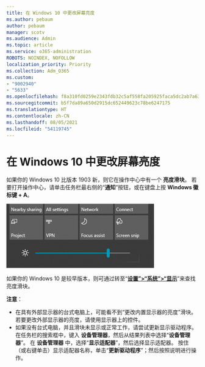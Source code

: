 ```yaml
---
title: 在 Windows 10 中更改屏幕亮度
ms.author: pebaum
author: pebaum
manager: scotv
ms.audience: Admin
ms.topic: article
ms.service: o365-administration
ROBOTS: NOINDEX, NOFOLLOW
localization_priority: Priority
ms.collection: Adm_O365
ms.custom:
- "9002940"
- "5633"
ms.openlocfilehash: f8a310fd0259e2343fdb32c5af558fa205925faca5dc2ab7a637e0de1a5fbd20
ms.sourcegitcommit: b5f7da89a650d2915dc652449623c78be6247175
ms.translationtype: HT
ms.contentlocale: zh-CN
ms.lasthandoff: 08/05/2021
ms.locfileid: "54119745"
---
```

# <a name="change-screen-brightness-in-windows-10"></a>在 Windows 10 中更改屏幕亮度

如果你的 Windows 10 比版本 1903 新，则它在操作中心中有一个 **亮度滑块**。 若要打开操作中心，请单击任务栏最右侧的“**通知**”按钮，或在键盘上按 **Windows 徽标键 + A**。

![亮度滑块](media/brightness-slider.png)

如果你的 Windows 10 是较早版本，则可通过转至“**[设置”>“系统”>“显示](ms-settings:display?activationSource=GetHelp)**”来查找亮度滑块。

**注意**：

- 在具有外部显示器的台式电脑上，可能看不到“更改内置显示器的亮度”滑块。 若要更改外部显示器的亮度，请使用显示器上的控件。
- 如果没有台式电脑，并且滑块未显示或正常工作，请尝试更新显示驱动程序。 在任务栏的搜索框中，键入 **设备管理器**，然后从结果列表中选择“**设备管理器**”。 在 **设备管理器** 中，选择“**显示适配器**”，然后选择显示适配器。 按住（或右键单击）显示适配器名称，单击“**更新驱动程序**”；然后按照说明进行操作。
